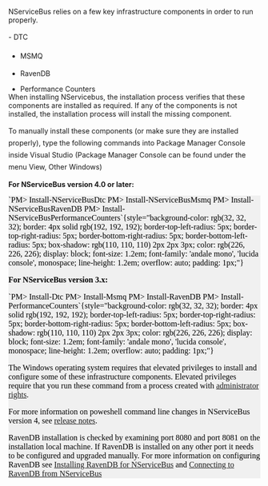<!--
title: "Preparing your machine to run NServiceBus"
tags: 
-->

<style type="text/css">div#uls ul{
    margin-bottom: -15px;
  }
  ul.ulcheck {
    list-style-image: url("http://particular.blob.core.windows.net/media/Default/img/check.png");
  }
  ul.ulnotcheck {
    list-style-image: url("http://particular.blob.core.windows.net/media/Default/img/redx.png");
  }
</style>
<script type="text/javascript">
$(document).ready(function(){
    var lowerHref = window.location.href.toLowerCase()
    if (lowerHref.indexOf("dtc=true")>-1){
        $("#li_dtc").addClass("ulcheck");
        //$("#code_dtc").hide();
    }
    if (lowerHref.indexOf("dtc=false")>-1) {
        $("#li_dtc").addClass("ulnotcheck");
    }
    if (lowerHref.indexOf("msmq=true")>-1){
        $("#li_msmq").addClass("ulcheck");
        //$("#code_msmq").hide();
    }
    if (lowerHref.indexOf("msmq=false")>-1){
        $("#li_msmq").addClass("ulnotcheck");
    }
    if (lowerHref.indexOf("raven=true")>-1){
        $("#li_ravendb").addClass("ulcheck");
        //$("#code_ravendb").hide();
    }
    if (lowerHref.indexOf("raven=false")>-1){
        $("#li_ravendb").addClass("ulnotcheck");
        $("#ravendbport").show();
    }
    if (lowerHref.indexOf("perfcounter=true")>-1){
        $("#li_performance").addClass("ulcheck");
        //$("#code_performance").hide();
    }
    if (lowerHref.indexOf("perfcounter=false")>-1){
        $("#li_performance").addClass("ulnotcheck");
    }
});
</script>

NServiceBus relies on a few key infrastructure components in order to run properly.

<div id="uls">
-   <span style="font-size: 14px; line-height: 24px;">DTC</span>

-   <span style="font-size: 14px; line-height: 24px;">MSMQ</span>

-   RavenDB <span id="ravendbport" style="display:none">(Note: only port
    8080 is being scanned to see if RavenDB is installed.)</span>

-   Performance Counters


When installing NServicebus, the installation process verifies that these components are installed as required. If any of the components is not installed, the installation process will install the missing component.

<span style="font-size: 14px; line-height: 24px;">To manually install these components (or make sure they are installed properly), type the following commands into Package Manager Console inside Visual Studio
</span><span style="font-size: 14px; line-height: 24px;">
</span><span style="font-size: 14px; line-height: 24px;">(Package Manager Console can be found under the menu View, Other Windows)</span>

**For NServiceBus version 4.0 or later:**

<div class="nuget-badge" style="color: rgb(0, 0, 0); font-family: Calibri; font-size: medium; line-height: normal; background-color: rgb(240, 240, 240);">
`PM> Install-NServiceBusDtc  PM> Install-NServiceBusMsmq PM> Install-NServiceBusRavenDB PM> Install-NServiceBusPerformanceCounters`{style="background-color: rgb(32, 32, 32); border: 4px solid rgb(192, 192, 192); border-top-left-radius: 5px; border-top-right-radius: 5px; border-bottom-right-radius: 5px; border-bottom-left-radius: 5px; box-shadow: rgb(110, 110, 110) 2px 2px 3px; color: rgb(226, 226, 226); display: block; font-size: 1.2em; font-family: 'andale mono', 'lucida console', monospace; line-height: 1.2em; overflow: auto; padding: 1px;"}


<span style="font-weight: 600;">For NServiceBus version 3.x:</span>

<div class="nuget-badge" style="color: rgb(0, 0, 0); font-family: Calibri; font-size: medium; line-height: normal; background-color: rgb(240, 240, 240);">
`PM> Install-Dtc PM> Install-Msmq PM> Install-RavenDB PM> Install-PerformanceCounters`{style="background-color: rgb(32, 32, 32); border: 4px solid rgb(192, 192, 192); border-top-left-radius: 5px; border-top-right-radius: 5px; border-bottom-right-radius: 5px; border-bottom-left-radius: 5px; box-shadow: rgb(110, 110, 110) 2px 2px 3px; color: rgb(226, 226, 226); display: block; font-size: 1.2em; font-family: 'andale mono', 'lucida console', monospace; line-height: 1.2em; overflow: auto; padding: 1px;"}




The Windows operating system requires that elevated privileges to install and configure some of these infrastructure components. Elevated privileges require that you run these command from a process created with [administrator rights](http://windows.microsoft.com/en-us/windows7/how-do-i-run-an-application-once-with-a-full-administrator-access-token).

For more information on poweshell command line changes in NServiceBus version 4, see [release notes](/blog/nservicebus-v4.0-release-notes#powershell).

RavenDB installation is checked by examining port 8080 and port 8081 on the installation local machine. If RavenDB is installed on any other port it needs to be configured and upgraded manually. For more information on configuring RavenDB see [Installing RavenDB for NServiceBus](using-ravendb-in-nservicebus-installing.md) and [Connecting to RavenDB from NServiceBus](using-ravendb-in-nservicebus-connecting.md)



